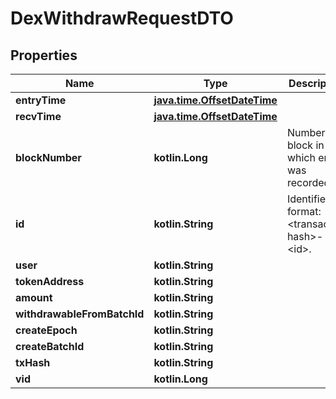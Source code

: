 
# DexWithdrawRequestDTO

## Properties
Name | Type | Description | Notes
------------ | ------------- | ------------- | -------------
**entryTime** | [**java.time.OffsetDateTime**](java.time.OffsetDateTime.md) |  |  [optional]
**recvTime** | [**java.time.OffsetDateTime**](java.time.OffsetDateTime.md) |  |  [optional]
**blockNumber** | **kotlin.Long** | Number of block in which entity was recorded. |  [optional]
**id** | **kotlin.String** | Identifier, format: &lt;transaction hash&gt;-&lt;id&gt;. |  [optional]
**user** | **kotlin.String** |  |  [optional]
**tokenAddress** | **kotlin.String** |  |  [optional]
**amount** | **kotlin.String** |  |  [optional]
**withdrawableFromBatchId** | **kotlin.String** |  |  [optional]
**createEpoch** | **kotlin.String** |  |  [optional]
**createBatchId** | **kotlin.String** |  |  [optional]
**txHash** | **kotlin.String** |  |  [optional]
**vid** | **kotlin.Long** |  |  [optional]



